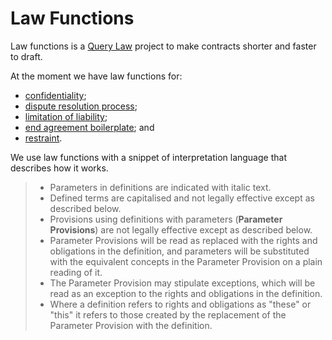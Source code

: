 # Law Functions

Law functions is a [Query Law](https://querylaw.com/au) project to make contracts shorter and faster to draft.

At the moment we have law functions for:

- [confidentiality](https://github.com/querylaw/lawfunctions/tree/master/confidentiality);
- [dispute resolution process](https://github.com/querylaw/lawfunctions/tree/master/dispute_resolution);
- [limitation of liability](https://github.com/querylaw/lawfunctions/tree/master/liability_limitation);
- [end agreement boilerplate](https://github.com/querylaw/lawfunctions/tree/master/end_contract); and
- [restraint](https://github.com/querylaw/lawfunctions/tree/master/restraint).

We use law functions with a snippet of interpretation language that describes how it works.

> - Parameters in definitions are indicated with italic text.
> - Defined terms are capitalised and not legally effective except as described below.
> - Provisions using definitions with parameters (**Parameter Provisions**) are not legally effective except as described below.
> - Parameter Provisions will be read as replaced with the rights and obligations in the definition, and parameters will be substituted with the equivalent concepts in the Parameter Provision on a plain reading of it.
> - The Parameter Provision may stipulate exceptions, which will be read as an exception to the rights and obligations in the definition.
> - Where a definition refers to rights and obligations as "these" or "this" it refers to those created by the replacement of the Parameter Provision with the definition.
